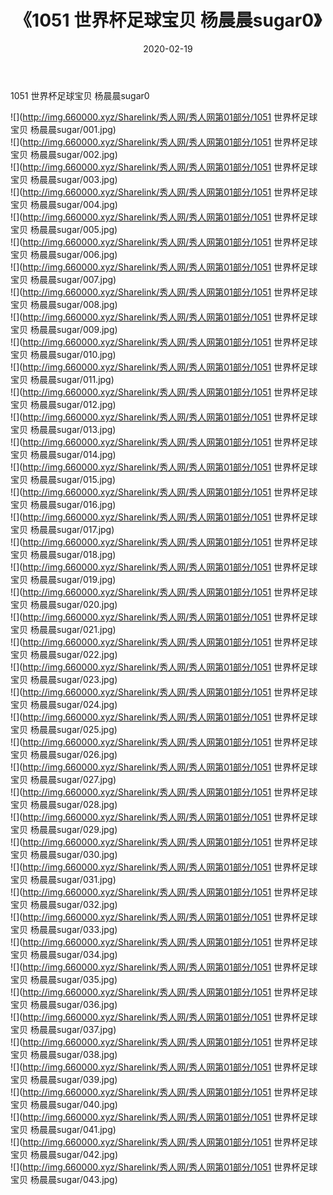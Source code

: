 ﻿---
layout: post
title:  《1051 世界杯足球宝贝 杨晨晨sugar0》
date:   2020-02-19
img: http://img.660000.xyz/Sharelink/秀人网/秀人网第01部分/1051 世界杯足球宝贝 杨晨晨sugar0/000.jpg
categories: [美女, 清纯, 唯美]
---

1051 世界杯足球宝贝 杨晨晨sugar0

  ![](http://img.660000.xyz/Sharelink/秀人网/秀人网第01部分/1051 世界杯足球宝贝 杨晨晨sugar/001.jpg) <br> ![](http://img.660000.xyz/Sharelink/秀人网/秀人网第01部分/1051 世界杯足球宝贝 杨晨晨sugar/002.jpg) <br> ![](http://img.660000.xyz/Sharelink/秀人网/秀人网第01部分/1051 世界杯足球宝贝 杨晨晨sugar/003.jpg) <br> ![](http://img.660000.xyz/Sharelink/秀人网/秀人网第01部分/1051 世界杯足球宝贝 杨晨晨sugar/004.jpg) <br> ![](http://img.660000.xyz/Sharelink/秀人网/秀人网第01部分/1051 世界杯足球宝贝 杨晨晨sugar/005.jpg) <br> ![](http://img.660000.xyz/Sharelink/秀人网/秀人网第01部分/1051 世界杯足球宝贝 杨晨晨sugar/006.jpg) <br> ![](http://img.660000.xyz/Sharelink/秀人网/秀人网第01部分/1051 世界杯足球宝贝 杨晨晨sugar/007.jpg) <br> ![](http://img.660000.xyz/Sharelink/秀人网/秀人网第01部分/1051 世界杯足球宝贝 杨晨晨sugar/008.jpg) <br> ![](http://img.660000.xyz/Sharelink/秀人网/秀人网第01部分/1051 世界杯足球宝贝 杨晨晨sugar/009.jpg) <br> ![](http://img.660000.xyz/Sharelink/秀人网/秀人网第01部分/1051 世界杯足球宝贝 杨晨晨sugar/010.jpg) <br> ![](http://img.660000.xyz/Sharelink/秀人网/秀人网第01部分/1051 世界杯足球宝贝 杨晨晨sugar/011.jpg) <br> ![](http://img.660000.xyz/Sharelink/秀人网/秀人网第01部分/1051 世界杯足球宝贝 杨晨晨sugar/012.jpg) <br> ![](http://img.660000.xyz/Sharelink/秀人网/秀人网第01部分/1051 世界杯足球宝贝 杨晨晨sugar/013.jpg) <br> ![](http://img.660000.xyz/Sharelink/秀人网/秀人网第01部分/1051 世界杯足球宝贝 杨晨晨sugar/014.jpg) <br> ![](http://img.660000.xyz/Sharelink/秀人网/秀人网第01部分/1051 世界杯足球宝贝 杨晨晨sugar/015.jpg) <br> ![](http://img.660000.xyz/Sharelink/秀人网/秀人网第01部分/1051 世界杯足球宝贝 杨晨晨sugar/016.jpg) <br> ![](http://img.660000.xyz/Sharelink/秀人网/秀人网第01部分/1051 世界杯足球宝贝 杨晨晨sugar/017.jpg) <br> ![](http://img.660000.xyz/Sharelink/秀人网/秀人网第01部分/1051 世界杯足球宝贝 杨晨晨sugar/018.jpg) <br> ![](http://img.660000.xyz/Sharelink/秀人网/秀人网第01部分/1051 世界杯足球宝贝 杨晨晨sugar/019.jpg) <br> ![](http://img.660000.xyz/Sharelink/秀人网/秀人网第01部分/1051 世界杯足球宝贝 杨晨晨sugar/020.jpg) <br> ![](http://img.660000.xyz/Sharelink/秀人网/秀人网第01部分/1051 世界杯足球宝贝 杨晨晨sugar/021.jpg) <br> ![](http://img.660000.xyz/Sharelink/秀人网/秀人网第01部分/1051 世界杯足球宝贝 杨晨晨sugar/022.jpg) <br> ![](http://img.660000.xyz/Sharelink/秀人网/秀人网第01部分/1051 世界杯足球宝贝 杨晨晨sugar/023.jpg) <br> ![](http://img.660000.xyz/Sharelink/秀人网/秀人网第01部分/1051 世界杯足球宝贝 杨晨晨sugar/024.jpg) <br> ![](http://img.660000.xyz/Sharelink/秀人网/秀人网第01部分/1051 世界杯足球宝贝 杨晨晨sugar/025.jpg) <br> ![](http://img.660000.xyz/Sharelink/秀人网/秀人网第01部分/1051 世界杯足球宝贝 杨晨晨sugar/026.jpg) <br> ![](http://img.660000.xyz/Sharelink/秀人网/秀人网第01部分/1051 世界杯足球宝贝 杨晨晨sugar/027.jpg) <br> ![](http://img.660000.xyz/Sharelink/秀人网/秀人网第01部分/1051 世界杯足球宝贝 杨晨晨sugar/028.jpg) <br> ![](http://img.660000.xyz/Sharelink/秀人网/秀人网第01部分/1051 世界杯足球宝贝 杨晨晨sugar/029.jpg) <br> ![](http://img.660000.xyz/Sharelink/秀人网/秀人网第01部分/1051 世界杯足球宝贝 杨晨晨sugar/030.jpg) <br> ![](http://img.660000.xyz/Sharelink/秀人网/秀人网第01部分/1051 世界杯足球宝贝 杨晨晨sugar/031.jpg) <br> ![](http://img.660000.xyz/Sharelink/秀人网/秀人网第01部分/1051 世界杯足球宝贝 杨晨晨sugar/032.jpg) <br> ![](http://img.660000.xyz/Sharelink/秀人网/秀人网第01部分/1051 世界杯足球宝贝 杨晨晨sugar/033.jpg) <br> ![](http://img.660000.xyz/Sharelink/秀人网/秀人网第01部分/1051 世界杯足球宝贝 杨晨晨sugar/034.jpg) <br> ![](http://img.660000.xyz/Sharelink/秀人网/秀人网第01部分/1051 世界杯足球宝贝 杨晨晨sugar/035.jpg) <br> ![](http://img.660000.xyz/Sharelink/秀人网/秀人网第01部分/1051 世界杯足球宝贝 杨晨晨sugar/036.jpg) <br> ![](http://img.660000.xyz/Sharelink/秀人网/秀人网第01部分/1051 世界杯足球宝贝 杨晨晨sugar/037.jpg) <br> ![](http://img.660000.xyz/Sharelink/秀人网/秀人网第01部分/1051 世界杯足球宝贝 杨晨晨sugar/038.jpg) <br> ![](http://img.660000.xyz/Sharelink/秀人网/秀人网第01部分/1051 世界杯足球宝贝 杨晨晨sugar/039.jpg) <br> ![](http://img.660000.xyz/Sharelink/秀人网/秀人网第01部分/1051 世界杯足球宝贝 杨晨晨sugar/040.jpg) <br> ![](http://img.660000.xyz/Sharelink/秀人网/秀人网第01部分/1051 世界杯足球宝贝 杨晨晨sugar/041.jpg) <br> ![](http://img.660000.xyz/Sharelink/秀人网/秀人网第01部分/1051 世界杯足球宝贝 杨晨晨sugar/042.jpg) <br> ![](http://img.660000.xyz/Sharelink/秀人网/秀人网第01部分/1051 世界杯足球宝贝 杨晨晨sugar/043.jpg) <br>